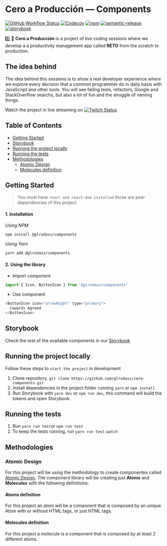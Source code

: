 # Cero a Producción — Components
[![GitHub Workflow Status](https://img.shields.io/github/workflow/status/glrodasz/cero-components/Release)](https://github.com/glrodasz/cero-components/actions/workflows/release.yml) [![Codecov](https://img.shields.io/codecov/c/github/glrodasz/cero-components)](https://app.codecov.io/gh/glrodasz/cero-components) [![npm](https://img.shields.io/npm/v/@glrodasz/components)](https://www.npmjs.com/package/@glrodasz/components) [![semantic-release](https://img.shields.io/badge/%20%20%F0%9F%93%A6%F0%9F%9A%80-semantic--release-e10079.svg)](https://github.com/semantic-release/semantic-release)
 [![storybook](https://raw.githubusercontent.com/storybooks/brand/master/badge/badge-storybook.svg)](https://github.com/storybookjs/storybook)


0️⃣ 🚀 **Cero a Producción** is a project of live coding sessions where we develop a a productivity management app called **RETO** from the scratch to production.

## The idea behind
The idea behind this sessions is to show a real developer experience where we explore every decision that a common programmer do in daily basis with JavaScript and other tools. You will see failing tests, refactors, Google and StackOverflow searchs, but also a lot of fun and the struggle of naming things.

Watch the project in live streaming on [![Twitch Status](https://img.shields.io/twitch/status/guillermorodas?style=social)](https://glrz.me/stream)

## Table of Contents

- [Getting Started](#Getting-Started)
- [Storybook](#Storybook)
- [Running the project locally](#Running-the-project-locally)
- [Running the tests](#Running-the-tests)
- [Methodologies](#Methodologies)
  - [Atomic Design](#Atomic-Design)
  - [Molecules definition](#Molecules-definition)

## Getting Started

> You must have `react and react-dom installed` those are peer dependencies of this project.

#### 1. Installation

_Using NPM_
```bash
npm install @glrodasz/components
```
_Using Yarn_
```bash
yarn add @glrodasz/components
```

#### 2. Using the library

- Import component

```jsx
import { Icon, ButtonIcon } from '@glrodasz/components'
```

- Use component

```js
<ButtonIcon icon="arrowRight" type="primary">
  Cowards Agreed
</ButtonIcon>
```
## Storybook
Check the rest of the available components in our [Storybook](https://cero-components.vercel.app)

## Running the project locally

Follow these steps to `start the project` in development

1. Clone repository. `git clone https://github.com/glrodasz/cero-components.git`
2. Install dependencies in the project folder running `yarn` or `npm install`
3. Run Storybook with `yarn dev` or `npm run dev`, this command will build the tokens and open Storybook.

## Running the tests

1. Run `yarn run test`or `npm run test`
2. To keep the tests running, run `yarn run test:watch`

## Methodologies

### Atomic Design

For this project will be using the methodology to create componentes called [Atomic Design](https://shop.bradfrost.com/products/atomic-design-ebook). The component library will be creating just **Atoms** and **Molecules** with the following definitions:

#### Atoms definition

For this project an atom will be a component that is composed by an unique Atom with or without HTML tags, or just HTML tags.

#### Molecules definition

For this project a molecule is a component that is composed by at least 2 different atoms.
